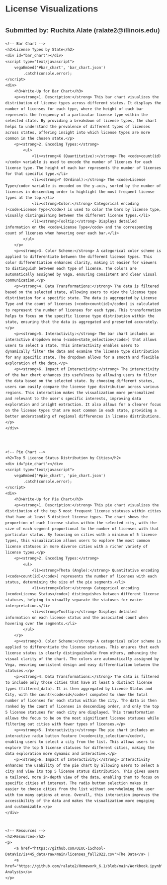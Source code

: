 
<html lang="en">
<head>
    <meta charset="UTF-8">
    <meta name="viewport" content="width=device-width, initial-scale=1.0">
    <title>License Visualizations</title>
    <script src="https://cdn.jsdelivr.net/npm/vega@5"></script>
    <script src="https://cdn.jsdelivr.net/npm/vega-lite@5"></script>
    <script src="https://cdn.jsdelivr.net/npm/vega-embed@6"></script>
    <style>
        body {
            font-family: Arial, sans-serif;
            line-height: 1.6;
            margin: 20px;
        }
        h1, h2 {
            color: #333;
        }
        p {
            margin: 10px 0;
        }
        iframe {
            border: none;
        }
    </style>
</head>
<body>
    <h1>License Visualizations</h1>
    <h2>Submitted by: Ruchita Alate (ralate2@illinois.edu)</h2>

    <!-- Bar Chart -->
    <h2>License Types by State</h2>
    <div id="bar_chart"></div>
    <script type="text/javascript">
        vegaEmbed('#bar_chart', 'bar_chart.json')
            .catch(console.error);
    </script>
    <div>
        <h3>Write-Up for Bar Chart</h3>
        <p><strong>1. Description:</strong> This bar chart visualizes the distribution of license types across different states. It displays the number of licenses for each type, where the height of each bar represents the frequency of a particular license type within the selected state. By providing a breakdown of license types, the chart helps to understand the prevalence of different types of licenses across states, offering insight into which license types are more common in the chosen state.</p>
        <p><strong>2. Encoding Types:</strong>
            <ul>
                <li><strong>X (Quantitative):</strong> The <code>count(id)</code> variable is used to encode the number of licenses for each license type. The height of each bar represents the number of licenses for that specific type.</li>
                <li><strong>Y (Ordinal):</strong> The <code>License Type</code> variable is encoded on the y-axis, sorted by the number of licenses in descending order to highlight the most frequent license types at the top.</li>
                <li><strong>Color:</strong> Categorical encoding (<code>License Type</code>) is used to color the bars by license type, visually distinguishing between the different license types.</li>
                <li><strong>Tooltip:</strong> Displays detailed information on the <code>License Type</code> and the corresponding count of licenses when hovering over each bar.</li>
            </ul>
        </p>
        <p><strong>3. Color Scheme:</strong> A categorical color scheme is applied to differentiate between the different license types. This color differentiation enhances clarity, making it easier for viewers to distinguish between each type of license. The colors are automatically assigned by Vega, ensuring consistent and clear visual communication.</p>
        <p><strong>4. Data Transformations:</strong> The data is filtered based on the selected state, allowing users to view the license type distribution for a specific state. The data is aggregated by License Type and the count of licenses (<code>count(id)</code>) is calculated to represent the number of licenses for each type. This transformation helps to focus on the specific license type distribution within the state, ensuring that the data is aggregated and presented accurately.</p>
        <p><strong>5. Interactivity:</strong> The bar chart includes an interactive dropdown menu (<code>state_selection</code>) that allows users to select a state. This interactivity enables users to dynamically filter the data and examine the license type distribution for any specific state. The dropdown allows for a smooth and flexible exploration of the data.</p>
        <p><strong>6. Impact of Interactivity:</strong> The interactivity of the bar chart enhances its usefulness by allowing users to filter the data based on the selected state. By choosing different states, users can easily compare the license type distribution across various regions. This interaction makes the visualization more personalized and relevant to the user's specific interests, improving data exploration and insight extraction. It also allows for a clearer focus on the license types that are most common in each state, providing a better understanding of regional differences in license distributions.</p>
    </div>



    <!-- Pie Chart -->
    <h2>Top 5 License Status Distribution by Cities</h2>
    <div id="pie_chart"></div>
    <script type="text/javascript">
        vegaEmbed('#pie_chart', 'pie_chart.json')
            .catch(console.error);
    </script>
    <div>
        <h3>Write-Up for Pie Chart</h3>
        <p><strong>1. Description:</strong> This pie chart visualizes the distribution of the top 5 most frequent license statuses within cities that have at least 5 distinct license types. The chart shows the proportion of each license status within the selected city, with the size of each segment proportional to the number of licenses with that particular status. By focusing on cities with a minimum of 5 license types, this visualization allows users to explore the most common license statuses in more diverse cities with a richer variety of license types.</p>
        <p><strong>2. Encoding Types:</strong>
            <ul>
                <li><strong>Theta (Angle):</strong> Quantitative encoding (<code>count(id)</code>) represents the number of licenses with each status, determining the size of the pie segments.</li>
                <li><strong>Color:</strong> Categorical encoding (<code>License Status</code>) distinguishes between different license statuses, helping to visually separate the statuses for easier interpretation.</li>
                <li><strong>Tooltip:</strong> Displays detailed information on each license status and the associated count when hovering over the segments.</li>
            </ul>
        </p>
        <p><strong>3. Color Scheme:</strong> A categorical color scheme is applied to differentiate the license statuses. This ensures that each license status is clearly distinguishable from others, enhancing the visual clarity of the chart. The colors are automatically assigned by Vega, ensuring consistent design and easy differentiation between the statuses.</p>
        <p><strong>4. Data Transformations:</strong> The data is filtered to include only those cities that have at least 5 distinct license types (filtered_data). It is then aggregated by License Status and City, with the count(<code>id</code>) computed to show the total number of licenses for each status within the city. The data is then ranked by the count of licenses in descending order, and only the top 5 license statuses for each city are displayed. This transformation allows the focus to be on the most significant license statuses while filtering out cities with fewer types of licenses.</p>
        <p><strong>5. Interactivity:</strong> The pie chart includes an interactive radio button feature (<code>city_selection</code>), enabling users to select a city from the list. This allows users to explore the top 5 license statuses for different cities, making the data exploration more dynamic and interactive.</p>
        <p><strong>6. Impact of Interactivity:</strong> Interactivity enhances the usability of the pie chart by allowing users to select a city and view its top 5 license status distribution. This gives users a tailored, more in-depth view of the data, enabling them to focus on specific cities of interest. The radio button selection makes it easier to choose cities from the list without overwhelming the user with too many options at once. Overall, this interaction improves the accessibility of the data and makes the visualization more engaging and customizable.</p>
    </div>

    
    <!-- Resources -->
    <h2>Resources</h2>
    <p>
        <a href="https://github.com/UIUC-iSchool-DataViz/is445_data/raw/main/licenses_fall2022.csv">The Data</a> |
        <a href="https://github.com/ralate2/Homework_6.1/blob/main/Workbook.ipynb">The Analysis</a>
    </p>
</body>
</html>
